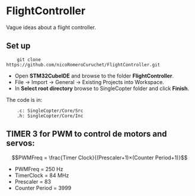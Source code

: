 # FlightController
Vague ideas about a flight controller.

## Set up
        git clone https://github.com/nicoRomeroCuruchet/FlightController.git

- Open **STM32CubeIDE** and browse to the folder **FlightController**.
- File -> Import -> General -> Existing Projects into Workspace.
- In **Select root directory** browse to SingleCopter folder and click **Finish**.
        
The code is in:

        .c: SingleCopter/Core/Src
        .h: SingleCopter/Core/Inc

## TIMER 3 for PWM to control de motors and servos:

$$PWMFreq = \frac{Timer Clock}{(Prescaler+1)×(Counter Period+1)}$$

- PWMFreq        = 250 Hz
- TimerClock     = 84 MHz
- Prescaler      = 83
- Counter Period = 3999
